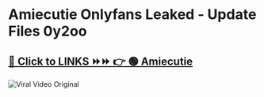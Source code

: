 
 # Amiecutie Onlyfans Leaked - Update Files 0y2oo

## <h2><a href="https://clipsfans.com/Amiecutie&ref=git">🔗 Click to LINKS ⏩⏩ 👉 🟢 Amiecutie </a></h2>

<a href="https://clipsfans.com/Amiecutie&ref=git" rel="nofollow" data-target="animated-image.originalLink"><img src="https://i.ibb.co.com/xMMVF88/686577567.gif" alt="Viral Video Original" style="max-width: 100%; display: inline-block;" data-target="animated-image.originalImage"></a>


